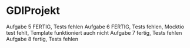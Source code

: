 GDIProjekt
==========
Aufgabe 5 FERTIG, Tests fehlen 
Aufgabe 6 FERTIG, Tests fehlen, Mocktio test fehlt, Template funktioniert auch nicht 
Aufgabe 7 fertig, Tests fehlen
Aufgabe 8 fertig, Tests fehlen
